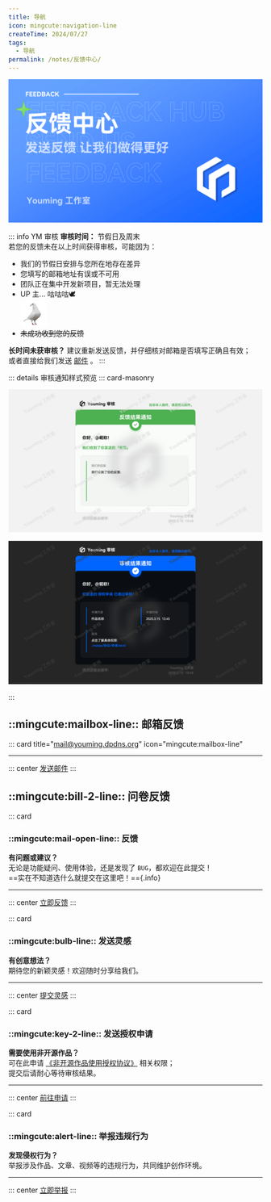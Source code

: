 ```yaml
---
title: 导航
icon: mingcute:navigation-line
createTime: 2024/07/27
tags:
  - 导航
permalink: /notes/反馈中心/
---
```


![](/rc/fkzx.png)

::: info YM 审核
**审核时间：** 节假日及周末  
若您的反馈未在以上时间获得审核，可能因为：
  - 我们的节假日安排与您所在地存在差异  
  - 您填写的邮箱地址有误或不可用  
  - 团队正在集中开发新项目，暂无法处理  
  - UP 主... 咕咕咕🕊️  
    <img src="/rc/gezi.png" width="50px">
  - ~~未成功收到您的反馈~~

**长时间未获审核？** 建议重新发送反馈，并仔细核对邮箱是否填写正确且有效；  
或者直接给我们发送 [邮件](/notes/更多/链接.html#邮箱) 。
:::

::: details 审核通知样式预览
::: card-masonry

![](/rc/sh-fk.png)

![](/rc/sh-sq.png)

:::

## ::mingcute:mailbox-line:: 邮箱反馈

::: card title="mail@youming.dpdns.org" icon="mingcute:mailbox-line"

---

::: center
[发送邮件](mailto:mail@youming.dpdns.org)
:::

<LinkCard title="社交链接页" icon="mingcute:link-2-line" href="/notes/更多/链接.html">
</LinkCard>

## ::mingcute:bill-2-line:: 问卷反馈

::: card
### ::mingcute:mail-open-line:: 反馈
**有问题或建议？**  
无论是功能疑问、使用体验，还是发现了 `BUG`，都欢迎在此提交！  
==实在不知道选什么就提交在这里吧！=={.info}

---
::: center
[立即反馈](/notes/反馈中心/反馈.html)
:::

::: card
### ::mingcute:bulb-line:: 发送灵感
**有创意想法？**  
期待您的新颖灵感！欢迎随时分享给我们。

---
::: center
[提交灵感](/notes/反馈中心/发送灵感.html)
:::

::: card
### ::mingcute:key-2-line:: 发送授权申请
**需要使用非开源作品？**  
可在此申请 [《非开源作品使用授权协议》](/notes/协议/非开源.html) 相关权限；  
提交后请耐心等待审核结果。

---
::: center
[前往申请](/notes/反馈中心/发送授权申请.html)
:::

::: card
### ::mingcute:alert-line:: 举报违规行为
**发现侵权行为？**  
举报涉及作品、文章、视频等的违规行为，共同维护创作环境。

---
::: center
[立即举报](/notes/反馈中心/举报违规行为.html)
:::